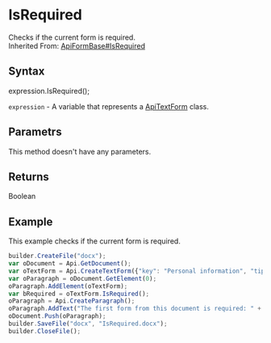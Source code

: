 # IsRequired

Checks if the current form is required.<br>Inherited From: [ApiFormBase#IsRequired](../../ApiFormBase/Methods/IsRequired.md)

## Syntax

expression.IsRequired();

`expression` - A variable that represents a [ApiTextForm](../ApiTextForm.md) class.

## Parametrs

This method doesn't have any parameters.

## Returns

Boolean

## Example

This example checks if the current form is required.

```javascript
builder.CreateFile("docx");
var oDocument = Api.GetDocument();
var oTextForm = Api.CreateTextForm({"key": "Personal information", "tip": "Enter your first name", "required": true, "placeholder": "First name", "comb": true, "maxCharacters": 10, "cellWidth": 3, "multiLine": false, "autoFit": false});
var oParagraph = oDocument.GetElement(0);
oParagraph.AddElement(oTextForm);
var bRequired = oTextForm.IsRequired();
oParagraph = Api.CreateParagraph();
oParagraph.AddText("The first form from this document is required: " + bRequired);
oDocument.Push(oParagraph);
builder.SaveFile("docx", "IsRequired.docx");
builder.CloseFile();
```